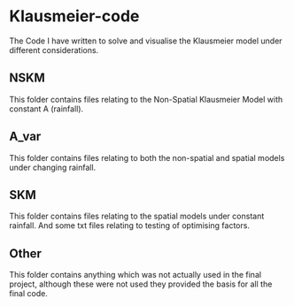# Klausmeier-code
The Code I have written to solve and visualise the Klausmeier model under different considerations. 

## NSKM
This folder contains files relating to the Non-Spatial Klausmeier Model with constant A (rainfall).

## A_var
This folder contains files relating to both the non-spatial and spatial models under changing rainfall.

## SKM
This folder contains files relating to the spatial models under constant rainfall. And some txt files relating to testing of optimising factors.

## Other 
This folder contains anything which was not actually used in the final project, although these were not used they provided the basis for all the final code.